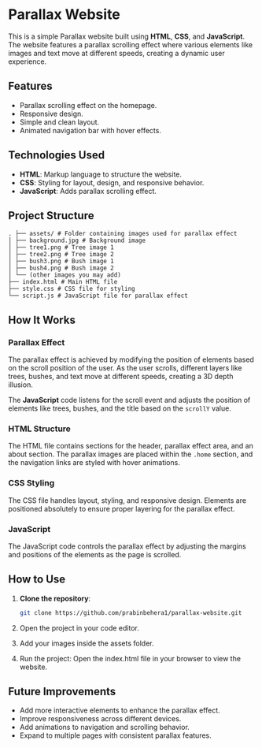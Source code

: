 # Parallax Website

This is a simple Parallax website built using **HTML**, **CSS**, and **JavaScript**. The website features a parallax scrolling effect where various elements like images and text move at different speeds, creating a dynamic user experience.

## Features

- Parallax scrolling effect on the homepage.
- Responsive design.
- Simple and clean layout.
- Animated navigation bar with hover effects.

## Technologies Used

- **HTML**: Markup language to structure the website.
- **CSS**: Styling for layout, design, and responsive behavior.
- **JavaScript**: Adds parallax scrolling effect.

## Project Structure
```
. ├── assets/ # Folder containing images used for parallax effect 
│ ├── background.jpg # Background image 
│ ├── tree1.png # Tree image 1 
│ ├── tree2.png # Tree image 2 
│ ├── bush3.png # Bush image 1 
│ ├── bush4.png # Bush image 2 
│ └── (other images you may add) 
├── index.html # Main HTML file 
├── style.css # CSS file for styling 
└── script.js # JavaScript file for parallax effect
```

## How It Works

### Parallax Effect
The parallax effect is achieved by modifying the position of elements based on the scroll position of the user. As the user scrolls, different layers like trees, bushes, and text move at different speeds, creating a 3D depth illusion.

The **JavaScript** code listens for the scroll event and adjusts the position of elements like trees, bushes, and the title based on the `scrollY` value.

### HTML Structure
The HTML file contains sections for the header, parallax effect area, and an about section. The parallax images are placed within the `.home` section, and the navigation links are styled with hover animations.

### CSS Styling
The CSS file handles layout, styling, and responsive design. Elements are positioned absolutely to ensure proper layering for the parallax effect.

### JavaScript
The JavaScript code controls the parallax effect by adjusting the margins and positions of the elements as the page is scrolled.

## How to Use

1. **Clone the repository**:
   ```bash
   git clone https://github.com/prabinbehera1/parallax-website.git
   ```
2. Open the project in your code editor.

3. Add your images inside the assets folder.

4. Run the project: Open the index.html file in your browser to view the website.

## Future Improvements

- Add more interactive elements to enhance the parallax effect.
- Improve responsiveness across different devices.
- Add animations to navigation and scrolling behavior.
- Expand to multiple pages with consistent parallax features.
